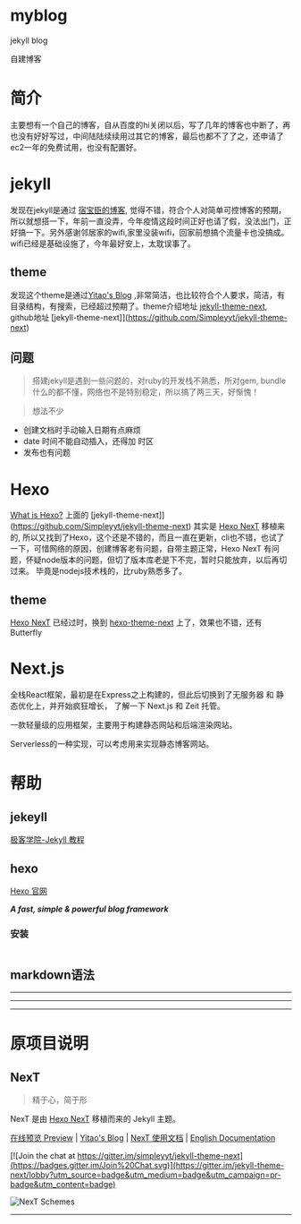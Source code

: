 # myblog
jekyll blog


自建博客

# 简介
主要想有一个自己的博客，自从百度的hi关闭以后，写了几年的博客也中断了，再也没有好好写过，中间陆陆续续用过其它的博客，最后也都不了了之，还申请了ec2一年的免费试用，也没有配置好。

# jekyll
发现在jekyll是通过 [宿宝臣的博客](https://subaochen.github.io/about/), 觉得不错，符合个人对简单可控博客的预期，所以就想搭一下，年前一直没弄，今年疫情这段时间正好也请了假，没法出门，正好搞一下。另外感谢邻居家的wifi,家里没装wifi，回家前想搞个流量卡也没搞成。wifi已经是基础设施了，今年最好安上，太耽误事了。

## theme
发现这个theme是通过[Yitao's Blog](https://simpleyyt.com/) ,非常简洁，也比较符合个人要求，简洁，有目录结构，有搜索，已经超过预期了。theme介绍地址 [jekyll-theme-next](http://theme-next.simpleyyt.com/getting-started.html), github地址 [jekyll-theme-next]](https://github.com/Simpleyyt/jekyll-theme-next)

## 问题
>搭建jekyll是遇到一些问题的，对ruby的开发栈不熟悉，所对gem, bundle什么的都不懂，网络也不是特别稳定，所以搞了两三天，好惭愧！

> 想法不少
- 创建文档时手动输入日期有点麻烦
- date 时间不能自动插入，还得加 时区
- 发布也有问题


# Hexo
[What is Hexo?](https://hexo.io/docs/)
上面的 [jekyll-theme-next]](https://github.com/Simpleyyt/jekyll-theme-next) 其实是 [Hexo NexT](https://github.com/iissnan/hexo-theme-next) 移植来的, 所以又找到了Hexo，这个还是不错的，而且一直在更新，cli也不错，也试了一下，可惜网络的原因，创建博客老有问题，自带主题正常，Hexo NexT 有问题，怀疑node版本的问题，但切了版本库老是下不完，暂时只能放弃，以后再切过来。 毕竟是nodejs技术栈的，比ruby熟悉多了。

## theme
[Hexo NexT](https://github.com/iissnan/hexo-theme-next) 已经过时，换到 [hexo-theme-next](https://github.com/theme-next/hexo-theme-next) 上了，效果也不错，还有 Butterfly


# Next.js
全栈React框架，最初是在Express之上构建的，但此后切换到了无服务器 和 静态优化上，并开始疯狂增长， 了解一下 Next.js 和 Zeit 托管。

一款轻量级的应用框架，主要用于构建静态网站和后端渲染网站。

Serverless的一种实现，可以考虑用来实现静态博客网站。

# 帮助
## jekeyll
[极客学院-Jekyll 教程](https://wiki.jikexueyuan.com/project/jekyll/)


## hexo
[Hexo 官网](https://hexo.io/)

***A fast, simple & powerful blog framework***

### 安装

```npm install hexo-cli -g
```
## markdown语法





--------
--------
--------

# 原项目说明


## NexT

> 精于心，简于形

NexT 是由 [Hexo NexT](https://github.com/iissnan/hexo-theme-next) 移植而来的 Jekyll 主题。<!--commit: f951075d9b739d26b42472431995fa68d08796aa-->

<a href="http://simpleyyt.github.io/jekyll-theme-next/" target="_blank">在线预览 Preview</a> | <a href="http://simpleyyt.com" target="_blank">Yitao's Blog</a> | <a href="http://theme-next.simpleyyt.com" target="_blank">NexT 使用文档</a> |  [English Documentation](README.en.md)

[![Join the chat at https://gitter.im/simpleyyt/jekyll-theme-next](https://badges.gitter.im/Join%20Chat.svg)](https://gitter.im/jekyll-theme-next/lobby?utm_source=badge&utm_medium=badge&utm_campaign=pr-badge&utm_content=badge)

![NexT Schemes](http://iissnan.com/nexus/next/next-schemes.jpg)

---------
